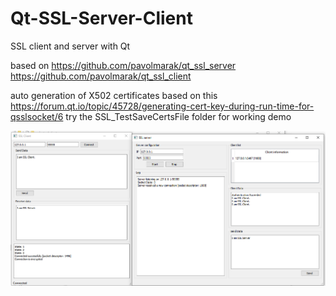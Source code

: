 # Qt-SSL-Server-Client
SSL client and server with Qt

based on 
https://github.com/pavolmarak/qt_ssl_server
https://github.com/pavolmarak/qt_ssl_client

auto generation of X502 certificates based on this
https://forum.qt.io/topic/45728/generating-cert-key-during-run-time-for-qsslsocket/6
try the SSL_TestSaveCertsFile folder for working demo

![ssl server client ](screenshot.png)
